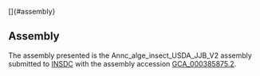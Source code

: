 []{#assembly}

Assembly
--------

The assembly presented is the Annc\_alge\_insect\_USDA\_JJB\_V2 assembly
submitted to [INSDC](http://www.insdc.org) with the assembly accession
[GCA\_000385875.2](http://www.ebi.ac.uk/ena/data/view/GCA_000385875.2).
